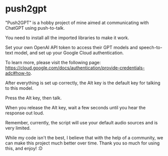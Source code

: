 # push2gpt
"Push2GPT" is a hobby project of mine aimed at communicating with ChatGPT using push-to-talk. 

You need to install all the imported libraries to make it work. 

Set your own OpenAI API token to access their GPT models and speech-to-text model, and set up your Google Cloud authentication. 

To learn more, please visit the following page: https://cloud.google.com/docs/authentication/provide-credentials-adc#how-to. 

After everything is set up correctly, the Alt key is the default key for talking to this model. 

Press the Alt key, then talk. 

When you release the Alt key, wait a few seconds until you hear the response out loud. 

Remember, currently, the script will use your default audio sources and is very limited.

While my code isn't the best, I believe that with the help of a community, we can make this project much better over time. Thank you so much for using this, and enjoy! :D

